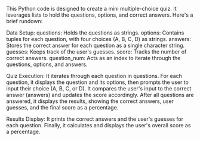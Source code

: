  This Python code is designed to create a mini multiple-choice quiz. It leverages lists to hold the questions, options, and correct answers. Here's a brief rundown:

Data Setup:
questions: Holds the questions as strings.
options: Contains tuples for each question, with four choices (A, B, C, D) as strings.
answers: Stores the correct answer for each question as a single character string.
guesses: Keeps track of the user's guesses.
score: Tracks the number of correct answers.
question_num: Acts as an index to iterate through the questions, options, and answers.

Quiz Execution:
It iterates through each question in questions.
For each question, it displays the question and its options, then prompts the user to input their choice (A, B, C, or D).
It compares the user's input to the correct answer (answers) and updates the score accordingly.
After all questions are answered, it displays the results, showing the correct answers, user guesses, and the final score as a percentage.

Results Display:
It prints the correct answers and the user's guesses for each question.
Finally, it calculates and displays the user's overall score as a percentage.
